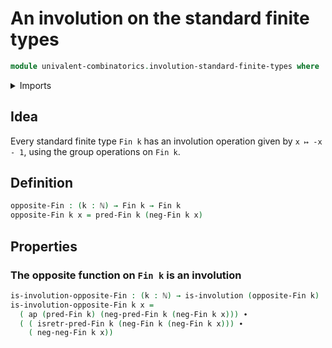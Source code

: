 # An involution on the standard finite types

```agda
module univalent-combinatorics.involution-standard-finite-types where
```

<details><summary>Imports</summary>
```agda
open import univalent-combinatorics.standard-finite-types
open import foundation.identity-types
open import foundation.involutions
open import elementary-number-theory.modular-arithmetic-standard-finite-types
open import elementary-number-theory.natural-numbers
```
</details>

## Idea

Every standard finite type `Fin k` has an involution operation given by `x ↦ -x - 1`, using the group operations on `Fin k`.

## Definition

```agda
opposite-Fin : (k : ℕ) → Fin k → Fin k
opposite-Fin k x = pred-Fin k (neg-Fin k x)
```

## Properties

### The opposite function on `Fin k` is an involution

```agda
is-involution-opposite-Fin : (k : ℕ) → is-involution (opposite-Fin k)
is-involution-opposite-Fin k x =
  ( ap (pred-Fin k) (neg-pred-Fin k (neg-Fin k x))) ∙
  ( ( isretr-pred-Fin k (neg-Fin k (neg-Fin k x))) ∙
    ( neg-neg-Fin k x))
```
